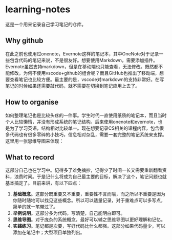 # learning-notes

这是一个用来记录自己学习笔记的仓库。

## Why github

在此之前也使用过onenote，Evernote这样的笔记本，其中OneNote对于记录一些包含代码的笔记来说，不是很友好。想要使用Markdown，需要添加插件。Evernote虽然支持markdown，但是在移动端也只能查看，无法修改。既然都不能修改，为何不使用vscode+github的组合呢？而且GitHub也推出了移动端，想要查看笔记也比较方便。最主要的是，vscode对markdown的支持非常好。在写笔记的时候如果还需要敲代码，就不需要在切换到笔记应用上去了。

## How to organise

如何整理笔记也是比较头疼的一件事。学生时代一直使用纸质的笔记本，而且当时个人比较懒惰，并没有形成系统的笔记结构。后来使用onenote和evernote，也是为了学习英语，结构相对比较单一。现在想要记录CS相关的课程内容，包含很多代码也有很多零碎的小技巧，信息相对杂乱，需要一套完整的笔记系统来支撑。这里用一张思维导图来体现：

## What to record

这部分自己也在学习中。记得多了难免摘抄，记得少了时间一长又需要重新翻看资料，浪费时间。于是记什么将成为自己最主要的目标，解决了这个，笔记问题也就基本搞定了。目前来讲，有以下四点：

1. **基础概念**。这部分既重要又不重要，重要性不言而喻，而之所以不重要是因为你随时随地可以找见这些概念。所以可以适量记录，对于重难点可以多写点，简单的就一笔带过了。
2. **举例说明**。这部分多为代码，写清楚，自己能明白即可。
3. **思维导图**。对于庞杂的系统概念，最好可以辅之思维导图以更好理解和记忆。
4. **实践练习**。笔记都是次要，写好代码比什么都强。这部分如果代码量少，可以添加在笔记中；大型项目单独列出。
